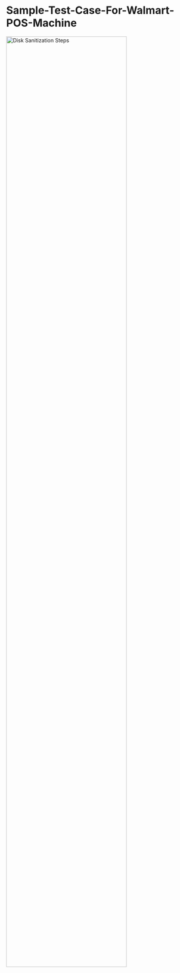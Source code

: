 # Sample-Test-Case-For-Walmart-POS-Machine
<p>
<img src="https://i.imgur.com/cukqDV7.png" height="80%" width="80%" alt="Disk Sanitization Steps"/>
</p>
